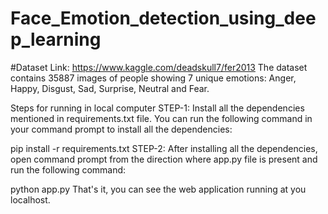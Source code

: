 # Face_Emotion_detection_using_deep_learning

#Dataset Link: https://www.kaggle.com/deadskull7/fer2013
The dataset contains 35887 images of people showing 7 unique emotions: Anger, Happy, Disgust, Sad, Surprise, Neutral and Fear.

Steps for running in local computer
STEP-1: Install all the dependencies mentioned in requirements.txt file. You can run the following command in your command prompt to install all the dependencies:

pip install -r requirements.txt
STEP-2: After installing all the dependencies, open command prompt from the direction where app.py file is present and run the following command:

python app.py
That's it, you can see the web application running at you localhost.
